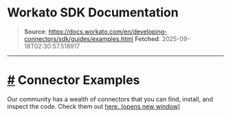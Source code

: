 # Workato SDK Documentation

> **Source**: https://docs.workato.com/en/developing-connectors/sdk/guides/examples.html
> **Fetched**: 2025-09-18T02:30:57.518917

---

# [#](<#connector-examples>) Connector Examples

Our community has a wealth of connectors that you can find, install, and inspect the code. Check them out [here. (opens new window)](<https://app.workato.com/browse/connectors>)
